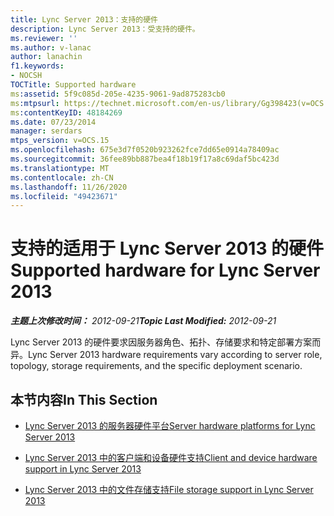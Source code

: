 ```yaml
---
title: Lync Server 2013：支持的硬件
description: Lync Server 2013：受支持的硬件。
ms.reviewer: ''
ms.author: v-lanac
author: lanachin
f1.keywords:
- NOCSH
TOCTitle: Supported hardware
ms:assetid: 5f9c085d-205e-4235-9061-9ad875283cb0
ms:mtpsurl: https://technet.microsoft.com/en-us/library/Gg398423(v=OCS.15)
ms:contentKeyID: 48184269
ms.date: 07/23/2014
manager: serdars
mtps_version: v=OCS.15
ms.openlocfilehash: 675e3d7f0520b923262fce7dd65e0914a78409ac
ms.sourcegitcommit: 36fee89bb887bea4f18b19f17a8c69daf5bc423d
ms.translationtype: MT
ms.contentlocale: zh-CN
ms.lasthandoff: 11/26/2020
ms.locfileid: "49423671"
---
```

# <a name="supported-hardware-for-lync-server-2013"></a><span data-ttu-id="c4738-103">支持的适用于 Lync Server 2013 的硬件</span><span class="sxs-lookup"><span data-stu-id="c4738-103">Supported hardware for Lync Server 2013</span></span>

<div data-xmlns="http://www.w3.org/1999/xhtml">

<div class="topic" data-xmlns="http://www.w3.org/1999/xhtml" data-msxsl="urn:schemas-microsoft-com:xslt" data-cs="https://msdn.microsoft.com/">

<div data-asp="https://msdn2.microsoft.com/asp">



</div>

<div id="mainSection">

<div id="mainBody"><span data-ttu-id="c4738-104">

<span> </span></span><span class="sxs-lookup"><span data-stu-id="c4738-104">

<span> </span></span></span>

<span data-ttu-id="c4738-105">_**主题上次修改时间：** 2012-09-21_</span><span class="sxs-lookup"><span data-stu-id="c4738-105">_**Topic Last Modified:** 2012-09-21_</span></span>

<span data-ttu-id="c4738-106">Lync Server 2013 的硬件要求因服务器角色、拓扑、存储要求和特定部署方案而异。</span><span class="sxs-lookup"><span data-stu-id="c4738-106">Lync Server 2013 hardware requirements vary according to server role, topology, storage requirements, and the specific deployment scenario.</span></span>

<div>

## <a name="in-this-section"></a><span data-ttu-id="c4738-107">本节内容</span><span class="sxs-lookup"><span data-stu-id="c4738-107">In This Section</span></span>

  - [<span data-ttu-id="c4738-108">Lync Server 2013 的服务器硬件平台</span><span class="sxs-lookup"><span data-stu-id="c4738-108">Server hardware platforms for Lync Server 2013</span></span>](lync-server-2013-server-hardware-platforms.md)

  - [<span data-ttu-id="c4738-109">Lync Server 2013 中的客户端和设备硬件支持</span><span class="sxs-lookup"><span data-stu-id="c4738-109">Client and device hardware support in Lync Server 2013</span></span>](lync-server-2013-client-and-device-hardware-support.md)

  - [<span data-ttu-id="c4738-110">Lync Server 2013 中的文件存储支持</span><span class="sxs-lookup"><span data-stu-id="c4738-110">File storage support in Lync Server 2013</span></span>](lync-server-2013-file-storage-support.md)

<span data-ttu-id="c4738-111"></div>

</div>

<span> </span>

</div>

</div>

</span><span class="sxs-lookup"><span data-stu-id="c4738-111"></div>

</div>

<span> </span>

</div>

</div>

</span></span></div>

